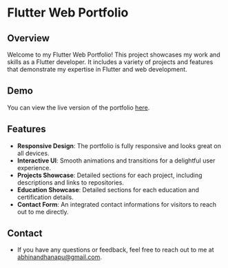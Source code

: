 # Flutter Web Portfolio


## Overview

Welcome to my Flutter Web Portfolio! This project showcases my work and skills as a Flutter developer. It includes a variety of projects and features that demonstrate my expertise in Flutter and web development.

## Demo

You can view the live version of the portfolio [here](https://abhinandhanapu.github.io/my_portfolio/).

## Features

- **Responsive Design**: The portfolio is fully responsive and looks great on all devices.
- **Interactive UI**: Smooth animations and transitions for a delightful user experience.
- **Projects Showcase**: Detailed sections for each project, including descriptions and links to repositories.
- **Education Showcase**: Detailed sections for each education and certification details.
- **Contact Form**: An integrated contact informations for visitors to reach out to me directly.

## Contact
- If you have any questions or feedback, feel free to reach out to me at abhinandhanapu@gmail.com.

